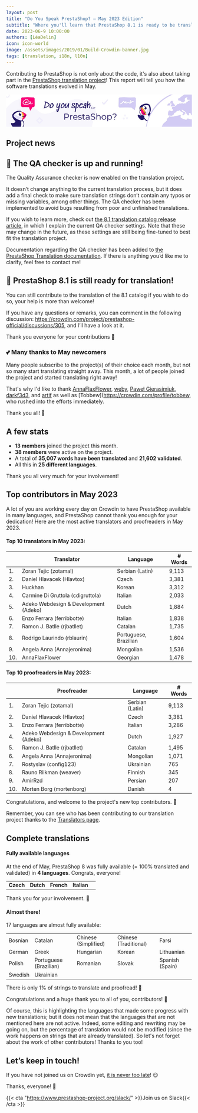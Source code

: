 ```yaml
---
layout: post
title: "Do You Speak PrestaShop? – May 2023 Edition"
subtitle: "Where you'll learn that PrestaShop 8.1 is ready to be translated"
date: 2023-06-9 10:00:00
authors: [LéaDelin]
icon: icon-world
image: /assets/images/2019/01/Build-Crowdin-banner.jpg
tags: [translation, i18n, l10n]
---
```


Contributing to PrestaShop is not only about the code, it's also about taking part in the [PrestaShop translation project](https://crowdin.com/project/prestashop-official)! This report will tell you how the software translations evolved in May.

![Crowdin Monthly banner](/assets/images/2019/01/Build-Crowdin-banner.jpg)

## Project news

## 🧰 The QA checker is up and running!
 
The Quality Assurance checker is now enabled on the translation project.

It doesn’t change anything to the current translation process, but it does add a final check to make sure translation strings don’t contain any typos or missing variables, among other things. The QA checker has been implemented to avoid bugs resulting from poor and unfinished translations.

If you wish to learn more, check out [the 8.1 translation catalog release article](https://build.prestashop-project.org/news/2023/prestashop-81-translations/), in which I explain the current QA checker settings. Note that these may change in the future, as these settings are still being fine-tuned to best fit the translation project.

Documentation regarding the QA checker has been added to [the PrestaShop Translation documentation](https://docs.prestashop-project.org/translating-prestashop/translating-prestashop-software-basics/translating-on-crowdin/proofreaders-qa-checker-ensuring-quality-translations). If there is anything you’d like me to clarify, feel free to contact me!

## 📖 PrestaShop 8.1 is still ready for translation!

You can still contribute to the translation of the 8.1 catalog if you wish to do so, your help is more than welcome! 

If you have any questions or remarks, you can comment in the following discussion: https://crowdin.com/project/prestashop-official/discussions/305, and I’ll have a look at it.

Thank you everyone for your contributions 🙌

### 💕 Many thanks to May newcomers

Many people subscribe to the project(s) of their choice each month, but not so many start translating straight away. This month, a lot of people joined the project and started translating right away!

That's why I'd like to thank [AnnaFlaxFlower](https://crowdin.com/profile/annaflaxflower), [weby](https://crowdin.com/profile/weby/), [Paweł Gierasimiuk](https://crowdin.com/profile/gierasp1111), [darkf3d3](https://crowdin.com/profile/darkf3d3), and [artif](https://crowdin.com/profile/artif) as well as [Tobbew](https://crowdin.com/profile/tobbew, who rushed into the efforts immediately. 

Thank you all! 🎉

## A few stats

* **13 members** joined the project this month.
* **38 members** were active on the project.
* A total of **35,007 words have been translated** and **21,602 validated**.
* All this in **25 different languages**.
 
Thank you all very much for your involvement!

## Top contributors in May 2023
 
A lot of you are working every day on Crowdin to have PrestaShop available in many languages, and PrestaShop cannot thank you enough for your dedication! Here are the most active translators and proofreaders in May 2023.
 
#### Top 10 translators in May 2023:
 
| |Translator | Language | # Words
|-|---------- | -------- | ----------------
| 1. | Zoran Tejic (zotamal) | Serbian (Latin) | 9,113
| 2. | Daniel Hlavacek (Hlavtox) | Czech | 3,381
| 3. | Huckhan | Korean | 3,312
| 4. | Carmine Di Gruttola (cdigruttola) | Italian | 2,033
| 5. | Adeko Webdesign & Development (Adeko) | Dutch | 1,884
| 6. | Enzo Ferrara (ferribbotte) | Italian | 1,838
| 7. | Ramon J. Batlle (rjbatllet) | Catalan | 1,735
| 8. | Rodrigo Laurindo (rblaurin) | Portuguese, Brazilian | 1,604
| 9. | Angela Anna (Annajeronima) | Mongolian | 1,536
| 10. | AnnaFlaxFlower | Georgian | 1,478


#### Top 10 proofreaders in May 2023:
 
| | Proofreader | Language | # Words
|-| ---------- | -------- | ----------------
| 1. | Zoran Tejic (zotamal) | Serbian (Latin) | 9,113
| 2. | Daniel Hlavacek (Hlavtox) | Czech | 3,381
| 3. | Enzo Ferrara (ferribbotte) | Italian | 3,286
| 4. | Adeko Webdesign & Development (Adeko) | Dutch | 1,927
| 5. | Ramon J. Batlle (rjbatllet) | Catalan | 1,495
| 6. | Angela Anna (Annajeronima) | Mongolian | 1,071
| 7. | Rostyslav (config123)  | Ukrainian | 765
| 8. | Rauno Riikman (weaver) | Finnish | 345
| 9. | AmirRzd | Persian | 207
| 10. | Morten Borg (mortenborg) | Danish | 4

Congratulations, and welcome to the project's new top contributors. :clap:
 
Remember, you can see who has been contributing to our translation project thanks to the [Translators page](https://translators.prestashop.com/).
 
## Complete translations
 
#### Fully available languages
 
At the end of May, PrestaShop 8 was fully available (= 100% translated and validated) in **4 languages**. Congrats, everyone!

||||||
|-----------|--------------|--------------|--------------|-----------------|
| **Czech** | **Dutch** | **French** | **Italian** |

Thank you for your involvement. :tada:
 
#### Almost there!

17 languages are almost fully available:

||||||
|-----------|--------------|--------------|--------------|-----------------|
| Bosnian | Catalan | Chinese (Simplified) | Chinese (Traditional) | Farsi |
| German | Greek | Hungarian | Korean | Lithuanian |
| Polish | Portuguese (Brazilian) | Romanian | Slovak | Spanish (Spain)|
| Swedish | Ukrainian |  | | |

There is only 1% of strings to translate and proofread! 💪

Congratulations and a huge thank you to all of you, contributors! 🎉
 
Of course, this is highlighting the languages that made some progress with new translations; but it does not mean that the languages that are not mentioned here are not active.
Indeed, some editing and rewriting may be going on, but the percentage of translation would not be modified (since the work happens on strings that are already translated). So let's not forget about the work of other contributors! Thanks to you too!

## Let’s keep in touch!

If you have not joined us on Crowdin yet, [it is never too late](https://crowdin.com/project/prestashop-official)! :wink:

Thanks, everyone! 🙌

{{< cta "https://www.prestashop-project.org/slack/" >}}Join us on Slack{{< /cta >}}



